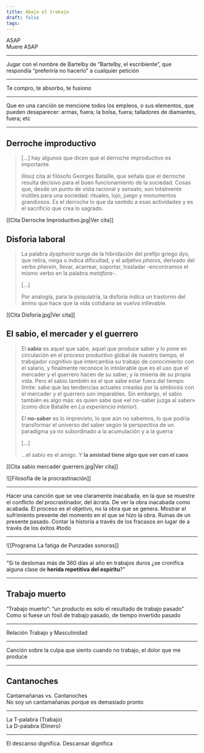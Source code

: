 ```yaml
---
title: Abajo el trabajo
draft: false
tags:
---
```

ASAP  
Muere ASAP

---
Jugar con el nombre de Bartelby de “Bartelby, el escribiente”, que respondía “preferiría no hacerlo” a cualquier petición

---
Te compro, te absorbo, te fusiono

---
Que en una canción se mencione todos los empleos, o sus elementos, que pueden desaparecer: armas, fuera; la bolsa, fuera; talladores de diamantes, fuera; etc

---
## Derroche improductivo

> [...] hay algunos que dicen que el derroche improductivo es importante.
> 
> lllouz cita al filósofo Georges Bataille, que señala que el derroche resulta decisivo para el buen funcionamiento de la sociedad. Cosas que, desde un punto de vista racional y sensato, son totalmente inútiles para una sociedad: rituales, lujo, juego y monumentos grandiosos. Es el derroche lo que da sentido a esas actividades y es el sacrificio que crea lo sagrado.
> 
[[Cita Derroche Improductivo.jpg|Ver cita]]

## Disforia laboral

> La palabra *dysphoria* surge de la hibridación del prefijo griego *dys*, que retira, niega o indica dificultad, y el adjetivo *phoros*, derivado del verbo *pherein*, llevar, acarrear, soportar, trasladar -encontramos el mismo verbo en la palabra *metáfora*-.  
>   
> [...]  
>   
> Por analogía, para la psiquiatría, la disforia indica un trastorno del ánimo que hace que la vida cotidiana se vuelva inllevable.

[[Cita Disforia.jpg|Ver cita]]

## El sabio, el mercader y el guerrero

> El **sabio** es aquel que sabe, aquel que produce saber y lo pone en circulación en el proceso productivo global de nuestro tiempo, el trabajador cognitivo que intercambia su trabajo de conocimiento con el salario, y finalmente reconoce lo intolerable que es el uso que el mercader y el guerrero hacen de su saber, y la miseria de su propia vida. Pero el sabio también es el que sabe estar fuera del tiempo límite: sabe que las tendencias actuales creadas por la simbiosis con el mercader y el guerrero son imparables. Sin embargo, el sabio también es algo más: es quien sabe que «el no-saber juzga al saber» (como dice Bataille en *La experiencia interior*).
> 
> El **no-saber** es lo imprevisto, lo que aún no sabemos, lo que podría transformar el universo del saber según la perspectiva de un paradigma ya no subordinado a la acumulación y a la guerra
>   
>   [...]  
> 
> ...el sabio es el amigo. Y **la amistad tiene algo que ver con el caos**

[[Cita sabio mercader guerrero.jpg|Ver cita]]

![[Filosofía de la procrastinación]]

---
Hacer una canción que se vea claramente inacabada, en la que se muestre el conflicto del procrastinador, del ácrata. De ver la obra inacabada como acabada. El proceso es el objetivo, no la obra que se genera. Mostrar el sufrimiento presente del momento en el que se hizo la obra. Ruinas de un presente pasado. Contar la historia a través de los fracasos en lugar de a través de los éxitos #todo 

---

![[Programa La fatiga de Punzadas sonoras]]

---
“Si te deslomas más de 360 días al año en trabajos duros ¿se cronifica alguna clase de **herida repetitiva del espíritu**?”

---
## Trabajo muerto
“Trabajo muerto”: “un producto es solo el resultado de trabajo pasado”  
Como si fuese un fósil de trabajo pasado, de tiempo invertido pasado

---
Relación Trabajo y Masculinidad

---
Canción sobre la culpa que siento cuando no trabajo, el dolor que me produce

---
## Cantanoches
Cantamañanas vs. Cantanoches  
No soy un cantamañanas porque es demasiado pronto

---
La T-palabra (Trabajo)  
La D-palabra (Dinero)

---
El descanso dignifica. 
Descansar dignifica